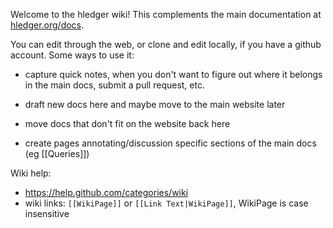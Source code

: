 Welcome to the hledger wiki!
This complements the main documentation at [hledger.org/docs](http://hledger.org/docs.html).

You can edit through the web, or clone and edit locally, if you have a github account.
Some ways to use it:

- capture quick notes, when you don't want to figure out where it belongs in the main docs, submit a pull request, etc.

- draft new docs here and maybe move to the main website later

- move docs that don't fit on the website back here

- create pages annotating/discussion specific sections of the main docs (eg [[Queries]])

Wiki help:
- https://help.github.com/categories/wiki
- wiki links: `[[WikiPage]]` or `[[Link Text|WikiPage]]`, WikiPage is case insensitive


